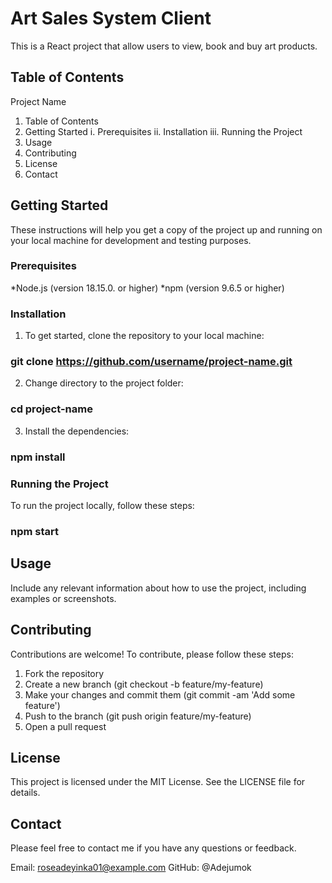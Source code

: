 # Art Sales System Client

This is a React project that allow users to view, book and buy art products. 

## Table of Contents
Project Name
1. Table of Contents
2. Getting Started
  i. Prerequisites
  ii. Installation
  iii. Running the Project
3. Usage
4. Contributing
5. License
6. Contact

## Getting Started
These instructions will help you get a copy of the project up and running on your local machine for development and testing purposes.

### Prerequisites
*Node.js (version 18.15.0. or higher)
*npm (version 9.6.5 or higher)

### Installation

1. To get started, clone the repository to your local machine:
### git clone https://github.com/username/project-name.git
2. Change directory to the project folder:
### cd project-name
3. Install the dependencies:
### npm install

### Running the Project
To run the project locally, follow these steps:
### npm start

## Usage
Include any relevant information about how to use the project, including examples or screenshots.

## Contributing
Contributions are welcome! To contribute, please follow these steps:

1. Fork the repository
2. Create a new branch (git checkout -b feature/my-feature)
3. Make your changes and commit them (git commit -am 'Add some feature')
4. Push to the branch (git push origin feature/my-feature)
5. Open a pull request

## License
This project is licensed under the MIT License. See the LICENSE file for details.

## Contact
Please feel free to contact me if you have any questions or feedback.

Email: roseadeyinka01@example.com
GitHub: @Adejumok

